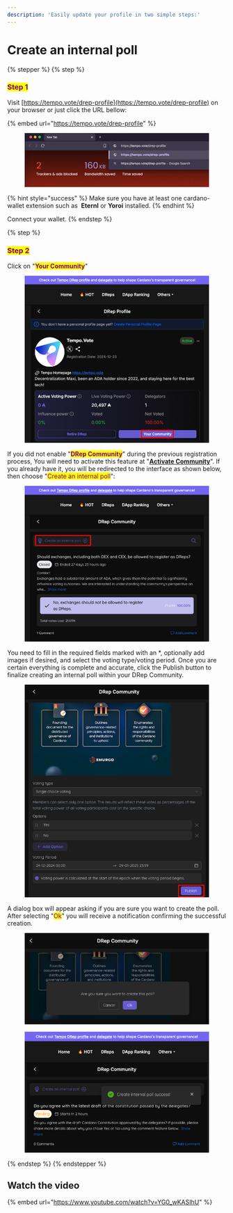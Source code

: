 ```yaml
---
description: 'Easily update your profile in two simple steps:'
---
```


# Create an internal poll

{% stepper %}
{% step %}
### <mark style="color:purple;">Step 1</mark>

Visit [https://tempo.vote/drep-profile](https://tempo.vote/drep-profile) on your browser or just click the URL bellow:

{% embed url="https://tempo.vote/drep-profile" %}

<figure><img src="../.gitbook/assets/visit2.jpeg" alt=""><figcaption></figcaption></figure>

{% hint style="success" %}
Make sure you have at least one cardano-wallet extension such as <img src="https://keishyo.gitbook.io/~gitbook/image?url=https%3A%2F%2F2680553579-files.gitbook.io%2F%7E%2Ffiles%2Fv0%2Fb%2Fgitbook-x-prod.appspot.com%2Fo%2Fspaces%252FIK5d6gMTRQXg4Xr7etCG%252Fuploads%252FLtXN0VtsqVRyGnIVLtGJ%252Feternl-256.png%3Falt%3Dmedia%26token%3D638cc1d5-7953-4627-82cf-bf0400188444&#x26;width=40&#x26;dpr=4&#x26;quality=100&#x26;sign=ed41f41d&#x26;sv=2" alt="" data-size="line"> **Eternl** or <img src="https://keishyo.gitbook.io/~gitbook/image?url=https%3A%2F%2F2680553579-files.gitbook.io%2F%7E%2Ffiles%2Fv0%2Fb%2Fgitbook-x-prod.appspot.com%2Fo%2Fspaces%252FIK5d6gMTRQXg4Xr7etCG%252Fuploads%252FwBKdWp7fG2mjgh8MWzkP%252FYoroi-Wallet.png%3Falt%3Dmedia%26token%3D3fb31a0e-e248-4292-8e31-c80114557448&#x26;width=40&#x26;dpr=4&#x26;quality=100&#x26;sign=bf477683&#x26;sv=2" alt="" data-size="line">**Yoroi** installed.
{% endhint %}

Connect your wallet.
{% endstep %}

{% step %}
### <mark style="color:purple;">Step 2</mark>

Click on "<mark style="color:purple;">**Your Community**</mark>"

<figure><img src="../.gitbook/assets/7.jpeg" alt="" width="553"><figcaption></figcaption></figure>

If you did not enable "<mark style="color:purple;">**DRep Community**</mark>" during the previous registration process, You will need to activate this feature at "[**Activate Community**](activate-drep-community.md)". If you already have it, you will be redirected to the interface as shown below, then choose "<mark style="color:purple;">Create an internal poll</mark>":

<figure><img src="../.gitbook/assets/8.jpeg" alt="" width="554"><figcaption></figcaption></figure>

You need to fill in the required fields marked with an \*, optionally add images if desired, and select the voting type/voting period. Once you are certain everything is complete and accurate, click the Publish button to finalize creating an internal poll within your DRep Community.

<figure><img src="../.gitbook/assets/9.jpeg" alt="" width="513"><figcaption></figcaption></figure>

A dialog box will appear asking if you are sure you want to create the poll. After selecting "<mark style="color:purple;">Ok</mark>" you will receive a notification confirming the successful creation.

<figure><img src="../.gitbook/assets/10.jpeg" alt=""><figcaption></figcaption></figure>

<figure><img src="../.gitbook/assets/11.jpeg" alt="" width="533"><figcaption></figcaption></figure>
{% endstep %}
{% endstepper %}

## Watch the video

{% embed url="https://www.youtube.com/watch?v=YG0_wKASIhU" %}

